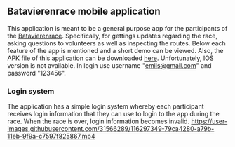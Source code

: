
## Batavierenrace mobile application

This application is meant to be a general purpose app for the participants of the [Batavierenrace](http://batavierenrace.nl/). Specifically, for gettings updates regarding the race, asking questions to volunteers as well as inspecting the routes. Below each feature of the app is mentioned and a short demo can be viewed. Also, the APK file of this application can be downloaded [here](https://drive.google.com/drive/folders/1RC0dWO4OkR4glpHNOnT0QHIX06ISoKG9?usp=sharing). Unfortunately, IOS version is not available. In login use username "emils@gmail.com" and password "123456".

### Login system

The application has a simple login system whereby each participant receives login information that they can use to login to the app during the race. When the race is over, login information becomes invalid. 
https://user-images.githubusercontent.com/31566289/116297349-79ca4280-a79b-11eb-9f9a-c7597f825867.mp4








